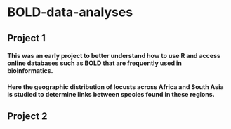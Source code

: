 # BOLD-data-analyses

## Project 1
#### This was an early project to better understand how to use R and access online databases such as BOLD that are frequently used in bioinformatics. 
#### Here the geographic distribution of locusts across Africa and South Asia is studied to determine links between species found in these regions. 

## Project 2
####
